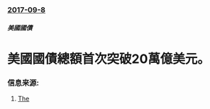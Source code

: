 ### [2017-09-8](/news/2017/09/8/index.md)

##### 美國國債
# 美國國債總額首次突破20萬億美元。 




### 信息来源:

1. [The](http://thehill.com/policy/finance/350150-us-federal-debt-passes-20-trillion-for-first-time)
